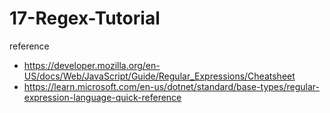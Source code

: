 # 17-Regex-Tutorial


 reference 
 - https://developer.mozilla.org/en-US/docs/Web/JavaScript/Guide/Regular_Expressions/Cheatsheet
- https://learn.microsoft.com/en-us/dotnet/standard/base-types/regular-expression-language-quick-reference